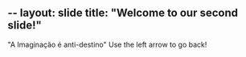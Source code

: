 --
layout: slide
title: "Welcome to our second slide!"
---
"A Imaginação é anti-destino"
Use the left arrow to go back!
